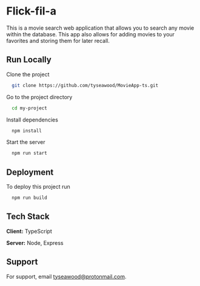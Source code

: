 
# Flick-fil-a

This is a movie search web application that allows you to search any movie within the database. This app also allows for adding movies to your favorites and storing them for later recall.


## Run Locally

Clone the project

```bash
  git clone https://github.com/tyseawood/MovieApp-ts.git
```

Go to the project directory

```bash
  cd my-project
```

Install dependencies

```bash
  npm install
```

Start the server

```bash
  npm run start
```


## Deployment

To deploy this project run

```bash
  npm run build
```


## Tech Stack

**Client:** TypeScript

**Server:** Node, Express


## Support

For support, email tyseawood@protonmail.com.